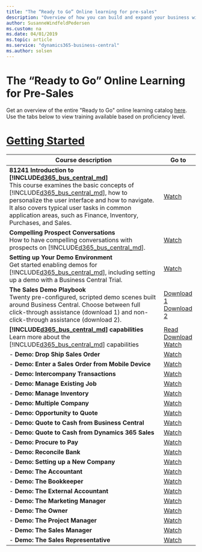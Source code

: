 ```yaml
---
title: "The “Ready to Go” Online learning for pre-sales"
description: "Overview of how you can build and expand your business with Dynamics 365 Business Central"
author: SusanneWindfeldPedersen
ms.custom: na
ms.date: 04/01/2019
ms.topic: article
ms.service: "dynamics365-business-central"
ms.author: solsen
---
```


# The “Ready to Go” Online Learning for Pre-Sales
Get an overview of the entire "Ready to Go" online learning catalog [here](readiness-learning-catalog.md). Use the tabs below to view training available based on proficiency level.

# [**Getting Started**](#tab/gettingstarted)
<!-- ## Getting started -->

|Course description|Go to|
|----|-----|
|**81241 Introduction to [!INCLUDE[d365_bus_central_md](../includes/d365_bus_central_md.md)]**<br>This course examines the basic concepts of [!INCLUDE[d365_bus_central_md](../includes/d365_bus_central_md.md)], how to personalize the user interface and how to navigate. It also covers typical user tasks in common application areas, such as Finance, Inventory, Purchases, and Sales.|[Watch](https://mbspartner.microsoft.com/D365/CourseOverview/1706)|
|**Compelling Prospect Conversations**<br>How to have compelling conversations with prospects on [!INCLUDE[d365_bus_central_md](../includes/d365_bus_central_md.md)].|[Watch](https://mbspartner.microsoft.com/D365/Videos/101761)|
|**Setting up Your Demo Environment**<br>Get started enabling demos for [!INCLUDE[d365_bus_central_md](../includes/d365_bus_central_md.md)], including setting up a demo with a Business Central Trial.|[Watch](https://mbspartner.microsoft.com/D365/Videos/101787)|
|**The Sales Demo Playbook**<br>Twenty pre-configured, scripted demo scenes built around Business Central. Choose between full click-through assistance (download 1) and non-click-through assistance (download 2).|[Download 1](https://mbspartner.microsoft.com/secure/coursematerials/D365/Standalone/Dynamics_365_Business_Central_-_PARTNER_SALES_PLAYBOOK_Fall_2018_-_w_CLICK_ASSISTANCE.pptx)<br>[Download 2](https://mbspartner.microsoft.com/secure/coursematerials/D365/Standalone/Dynamics_365_Business_Central_-_PARTNER_SALES_PLAYBOOK_Fall_2018.pptx)|
|**[!INCLUDE[d365_bus_central_md](../includes/d365_bus_central_md.md)] capabilities**<br>Learn more about the [!INCLUDE[d365_bus_central_md](../includes/d365_bus_central_md.md)] capabilities|[Read](https://dynamics.microsoft.com/en-us/business-central/capabilities/)<br>[Download](https://mbs.microsoft.com/Files/partner/365/Training/MSD365_BusinessCentral_CapabilitiesDownload.pdf)<br>[Watch](https://www.youtube.com/playlist?list=PLcakwueIHoT-wVFPKUtmxlqcG1kJ0oqq4)|
|- **Demo: Drop Ship Sales Order**|[Watch](https://www.youtube.com/watch?v=i6h3VkDE5R8&feature=youtu.be)|
|- **Demo: Enter a Sales Order from Mobile Device**|[Watch](https://www.youtube.com/watch?v=xuKJ4xtsS48&feature=youtu.be)|
|- **Demo: Intercompany Transactions**|[Watch](https://www.youtube.com/watch?v=Qyrn0wIh7SM&feature=youtu.be)|
|- **Demo: Manage Existing Job**|[Watch](https://www.youtube.com/watch?v=92tlwgqWv8U&feature=youtu.be)|
|- **Demo: Manage Inventory**|[Watch](https://www.youtube.com/watch?v=X4aXeVnZCrY&feature=youtu.be)|
|- **Demo: Multiple Company**|[Watch](https://www.youtube.com/watch?v=Q3EXTa6hPQ4&feature=youtu.be)|
|- **Demo: Opportunity to Quote**|[Watch](https://www.youtube.com/watch?v=Pk_GT9a_oMA&feature=youtu.be)|
|- **Demo: Quote to Cash from Business Central**|[Watch ](https://www.youtube.com/watch?v=3L3KcutlQ7U&feature=youtu.be)|
|- **Demo: Quote to Cash from Dynamics 365 Sales**|[Watch](https://www.youtube.com/watch?v=2zM2AG_LmJA&feature=youtu.be)|
|- **Demo: Procure to Pay**|[Watch](https://www.youtube.com/watch?v=QLA7vczIh3k&feature=youtu.be)|
|- **Demo: Reconcile Bank**|[Watch](https://www.youtube.com/watch?v=nwP7q5XuSxo&feature=youtu.be)|
|- **Demo: Setting up a New Company**|[Watch](https://www.youtube.com/watch?v=5xOyCqTSCSE&feature=youtu.be)|
|- **Demo: The Accountant**|[Watch](https://www.youtube.com/watch?v=2QUeQSt4oCc&feature=youtu.be)|
|- **Demo: The Bookkeeper**|[Watch](https://www.youtube.com/watch?v=LIFZFghIAPo&feature=youtu.be)|
|- **Demo: The External Accountant**|[Watch](https://www.youtube.com/watch?v=WQVopG1edwo&feature=youtu.be)|
|- **Demo: The Marketing Manager**|[Watch](https://www.youtube.com/watch?v=_j3HeB9tjlE&feature=youtu.be)|
|- **Demo: The Owner**|[Watch](https://www.youtube.com/watch?v=hrNx-GkHIuI&feature=youtu.be)|
|- **Demo: The Project Manager**|[Watch](https://www.youtube.com/watch?v=3WZjrVMirpo&feature=youtu.be)|
|- **Demo: The Sales Manager**|[Watch](https://www.youtube.com/watch?v=Vfv3l0uQ50g&feature=youtu.be)|
|- **Demo: The Sales Representative**<br>|[Watch](https://www.youtube.com/watch?v=XbnSWvVE4Fc&feature=youtu.be)|